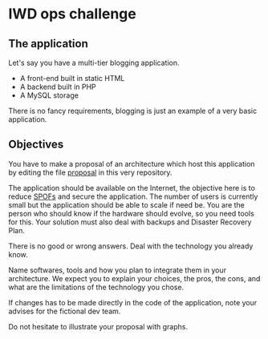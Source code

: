# IWD ops challenge

## The application

Let's say you have a multi-tier blogging application.

* A front-end built in static HTML
* A backend built in PHP
* A MySQL storage

There is no fancy requirements, blogging is just an example of a very basic application.

## Objectives

You have to make a proposal of an architecture which host this application by editing the file [proposal](proposal.md) in this very repository.

The application should be available on the Internet, the objective here is to reduce [SPOFs](https://en.wikipedia.org/wiki/Single_point_of_failure) and secure the application. The number of users is currently small but the application should be able to scale if need be. You are the person who should know if the hardware should evolve, so you need tools for this. Your solution must also deal with backups and Disaster Recovery Plan.

There is no good or wrong answers. Deal with the technology you already know.

Name softwares, tools and how you plan to integrate them in your architecture. We expect you to explain your choices, the pros, the cons, and what are the limitations of the technology you chose.

If changes has to be made directly in the code of the application, note your advises for the fictional dev team.

Do not hesitate to illustrate your proposal with graphs.
